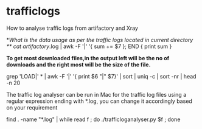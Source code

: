 # trafficlogs
How to analyse traffic logs from artifactory and Xray 

**What is the data usage as per the traffic logs located in current directory
**
cat artifactory*.log  | awk -F '|' '{ sum += $7 }; END { print sum }

**To get most downloaded files,in the output left will be the no of downloads and the right most will be the size of the file.**

grep 'LOAD|' * | awk -F '|' '{ print $6 "|" $7}' | sort | uniq -c | sort -nr | head -n 20

The traffic log analyser can be run in Mac for the traffic log files using a regular expression ending with *.log, you can change it accordingly based on your requirement

find . -name "*.log" | while read f ; do ./trafficloganalyser.py $f ; done
